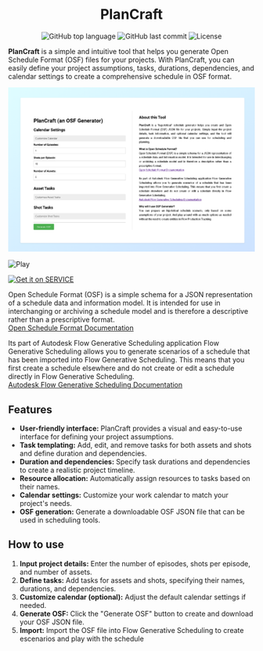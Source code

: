 <h1 align="center">PlanCraft</h1>

<p align="center">
    <img alt="GitHub top language" src="https://img.shields.io/github/languages/top/hasielhassan/PlanCraft" />
    <img alt="GitHub last commit" src="https://img.shields.io/github/last-commit/hasielhassan/PlanCraft" />
    <img alt="License" src="https://img.shields.io/github/license/hasielhassan/PlanCraft" />
</p>

**PlanCraft** is a simple and intuitive tool that helps you generate Open Schedule Format (OSF) files for your projects. With PlanCraft, you can easily define your project assumptions, tasks, durations, dependencies, and calendar settings to create a comprehensive schedule in OSF format.

![Screenshot](screenshot.png)

![Play](https://gist.github.com/cxmeel/0dbc95191f239b631c3874f4ccf114e2/raw/play.svg)

[![Get it on SERVICE](https://gist.github.com/cxmeel/0dbc95191f239b631c3874f4ccf114e2/raw/play.svg)](https:/hasielhassan.com/PlanCraft/osf.html)

Open Schedule Format (OSF) is a simple schema for a JSON representation of a schedule data and information model. 
It is intended for use in interchanging or archiving a schedule model and is therefore a descriptive rather than a prescriptive format.<br>
<a href="https://help.autodesk.com/view/GENSCHD/ENU/?guid=gs-osf">Open Schedule Format Documentation</a>

Its part of Autodesk Flow Generative Scheduling application
Flow Generative Scheduling allows you to generate scenarios of a schedule that has been imported into Flow Generative Scheduling. 
This means that you first create a schedule elsewhere and do not 
create or edit a schedule directly in Flow Generative Scheduling.<br>
<a href="https://help.autodesk.com/view/GENSCHD/ENU/?guid=gs-intro">Autodesk Flow Generative Scheduling Documentation</a>

## Features

*   **User-friendly interface:** PlanCraft provides a visual and easy-to-use interface for defining your project assumptions.
*   **Task templating:** Add, edit, and remove tasks for both assets and shots and define duration and dependencies.
*   **Duration and dependencies:** Specify task durations and dependencies to create a realistic project timeline.
*   **Resource allocation:** Automatically assign resources to tasks based on their names.
*   **Calendar settings:** Customize your work calendar to match your project's needs.
*   **OSF generation:** Generate a downloadable OSF JSON file that can be used in scheduling tools.

## How to use

1.  **Input project details:**  Enter the number of episodes, shots per episode, and number of assets.
2.  **Define tasks:**  Add tasks for assets and shots, specifying their names, durations, and dependencies.
3.  **Customize calendar (optional):**  Adjust the default calendar settings if needed.
4.  **Generate OSF:**  Click the "Generate OSF" button to create and download your OSF JSON file.
5. **Import:** Import the OSF file into Flow Generative Scheduling to create escenarios and play with the schedule
